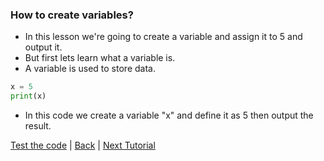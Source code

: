 ### How to create variables?

* In this lesson we're going to create a variable and assign it to 5 and output it.
* But first lets learn what a variable is.
* A variable is used to store data. 

```python
x = 5
print(x)
```
* In this code we create a variable "x" and define it as 5 then output the result.

[Test the code](https://onlinegdb.com) | <a href="index.html">Back</a> | <a href="tutorial2">Next Tutorial</a>
